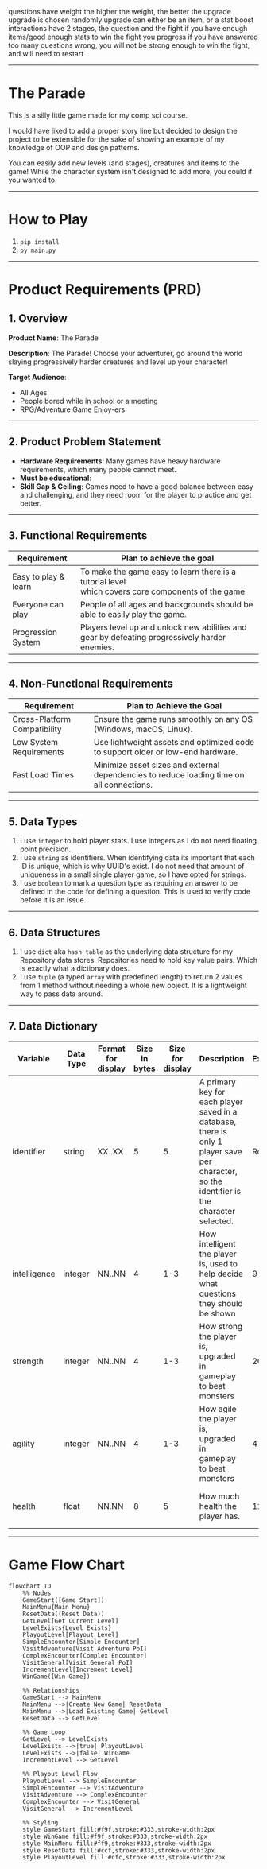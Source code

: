 questions have weight
the higher the weight, the better the upgrade
upgrade is chosen randomly
upgrade can either be an item, or a stat boost
interactions have 2 stages, the question and the fight
if you have enough items/good enough stats to win the fight you progress
if you have answered too many questions wrong, you will not be strong enough to win the fight, and will need to restart

---

# The Parade
This is a silly little game made for my comp sci course.

I would have liked to add a proper story line but decided to design the project to be extensible
for the sake of showing an example of my knowledge of OOP and design patterns.

You can easily add new levels (and stages), creatures and items to the game!
While the character system isn't designed to add more, you could if you wanted to.

---

# How to Play
1. `pip install`
2. `py main.py`

---

# Product Requirements (PRD)

## 1. Overview

**Product Name**: The Parade

**Description**:
The Parade! Choose your adventurer, 
go around the world slaying progressively harder creatures and level up your character!

**Target Audience**:
- All Ages
- People bored while in school or a meeting
- RPG/Adventure Game Enjoy-ers

---

## 2. Product Problem Statement
- **Hardware Requirements**: Many games have heavy hardware requirements, which many people cannot meet.
- **Must be educational**: 
- **Skill Gap & Ceiling**: Games need to have a good balance between easy and challenging, and they need room for the player to practice and get better.

---

## 3. Functional Requirements
| Requirement          | Plan to achieve the goal                                                                               |
|----------------------|--------------------------------------------------------------------------------------------------------|
| Easy to play & learn | To make the game easy to learn there is a tutorial level</br>which covers core components of the game  |
| Everyone can play    | People of all ages and backgrounds should be able to easily play the game.                             |
| Progression System   | Players level up and unlock new abilities and gear by defeating progressively harder enemies.          |

---

## 4. Non-Functional Requirements
| Requirement                  | Plan to Achieve the Goal                                                                  |
|------------------------------|-------------------------------------------------------------------------------------------|
| Cross-Platform Compatibility | Ensure the game runs smoothly on any OS (Windows, macOS, Linux).                          |
| Low System Requirements      | Use lightweight assets and optimized code to support older or low-end hardware.           |
| Fast Load Times              | Minimize asset sizes and external dependencies to reduce loading time on all connections. |

---

## 5. Data Types
1. I use `integer` to hold player stats. I use integers as I do not need floating point precision.
2. I use `string` as identifiers. When identifying data its important that each ID is unique, which is why UUID's exist. I do not need that amount of uniqueness in a small single player game, so I have opted for strings.
3. I use `boolean` to mark a question type as requiring an answer to be defined in the code for defining a question. This is used to verify code before it is an issue.

---

## 6. Data Structures
1. I use `dict` aka `hash table` as the underlying data structure for my Repository data stores. Repositories need to hold key value pairs. Which is exactly what a dictionary does.
2. I use `tuple` (a typed `array` with predefined length) to return 2 values from 1 method without needing a whole new object. It is a lightweight way to pass data around.

---

## 7. Data Dictionary
| Variable     | Data Type | Format for display | Size in bytes | Size for display | Description                                                                                                                                | Example | Validation                      |
|--------------|-----------|--------------------|---------------|------------------|--------------------------------------------------------------------------------------------------------------------------------------------|---------|---------------------------------|
| identifier   | string    | XX..XX             | 5             | 5                | A primary key for each player saved in a database, there is only 1 player save per character, so the identifier is the character selected. | Roxy    | Must match a character          |
| intelligence | integer   | NN..NN             | 4             | 1-3              | How intelligent the player is, used to help decide what questions they should be shown                                                     | 9       | Must be greater than 0          |
| strength     | integer   | NN..NN             | 4             | 1-3              | How strong the player is, upgraded in gameplay to beat monsters                                                                            | 20      | Must be greater than 0          |
| agility      | integer   | NN..NN             | 4             | 1-3              | How agile the player is, upgraded in gameplay to beat monsters                                                                             | 4       | Must be greater than 0          |
| health       | float     | NN.NN              | 8             | 5                | How much health the player has.                                                                                                            | 12.50   | Must be between 20.00 and 00.00 |

---

# Game Flow Chart
```mermaid
flowchart TD
    %% Nodes
    GameStart([Game Start])
    MainMenu{Main Menu}
    ResetData((Reset Data))
    GetLevel[Get Current Level]
    LevelExists{Level Exists}
    PlayoutLevel[Playout Level]
    SimpleEncounter[Simple Encounter]
    VisitAdventure[Visit Adventure PoI]
    ComplexEncounter[Complex Encounter]
    VisitGeneral[Visit General PoI]
    IncrementLevel[Increment Level]
    WinGame([Win Game])

    %% Relationships
    GameStart --> MainMenu
    MainMenu -->|Create New Game| ResetData
    MainMenu -->|Load Existing Game| GetLevel
    ResetData --> GetLevel

    %% Game Loop
    GetLevel --> LevelExists
    LevelExists -->|true| PlayoutLevel
    LevelExists -->|false| WinGame
    IncrementLevel --> GetLevel

    %% Playout Level Flow
    PlayoutLevel --> SimpleEncounter
    SimpleEncounter --> VisitAdventure
    VisitAdventure --> ComplexEncounter
    ComplexEncounter --> VisitGeneral
    VisitGeneral --> IncrementLevel

    %% Styling
    style GameStart fill:#f9f,stroke:#333,stroke-width:2px
    style WinGame fill:#f9f,stroke:#333,stroke-width:2px
    style MainMenu fill:#ff9,stroke:#333,stroke-width:2px
    style ResetData fill:#ccf,stroke:#333,stroke-width:2px
    style PlayoutLevel fill:#cfc,stroke:#333,stroke-width:2px
```